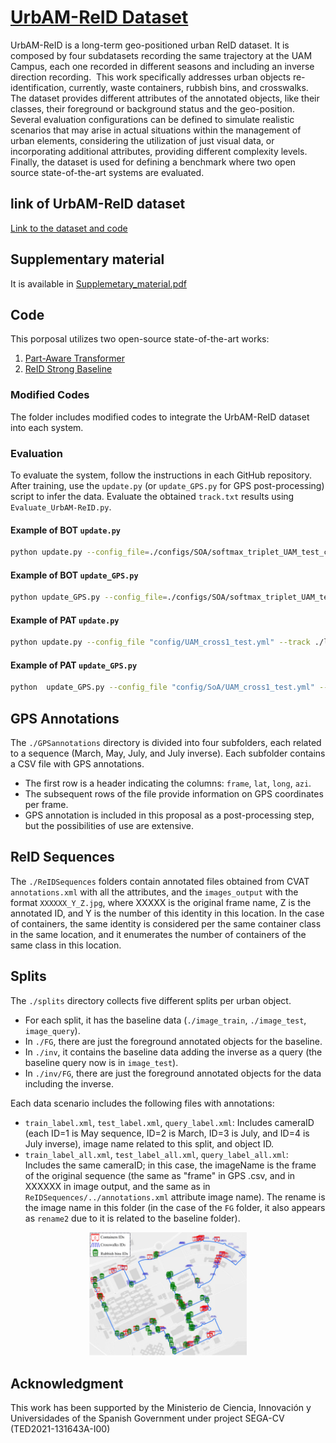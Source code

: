 # [UrbAM-ReID Dataset](https://drive.google.com/drive/folders/1yvZY_EKlkSvUy-By5KvSUB5nUxXamM1D?usp=sharing)


UrbAM-ReID is a long-term geo-positioned urban ReID dataset. It is composed by four subdatasets recording the same trajectory at the UAM Campus, each one recorded in different seasons and including an inverse direction recording.  This work specifically addresses urban objects re-identification, currently, waste containers, rubbish bins, and crosswalks. The dataset provides different attributes of the annotated objects, like their classes, their foreground or background status and the geo-position. Several evaluation configurations can be defined to simulate realistic scenarios that may arise in actual situations within the management of urban elements, considering the utilization of just visual data, or incorporating additional attributes, providing different complexity levels. Finally, the dataset is used for defining a benchmark where two open source state-of-the-art systems are evaluated.

## link of UrbAM-ReID dataset
 [Link to the dataset and code](https://drive.google.com/drive/folders/1yvZY_EKlkSvUy-By5KvSUB5nUxXamM1D?usp=sharing)
## Supplementary material
 It is available in [Supplemetary_material.pdf](./Supplementary_material.pdf)
## Code

This porposal utilizes two open-source state-of-the-art works:

1. [Part-Aware Transformer](https://github.com/liyuke65535/Part-Aware-Transformer)
2. [ReID Strong Baseline](https://github.com/michuanhaohao/reid-strong-baseline)

### Modified Codes
The folder includes modified codes to integrate the UrbAM-ReID dataset into each system.

### Evaluation
To evaluate the system, follow the instructions in each GitHub repository. After training, use the `update.py` (or `update_GPS.py` for GPS post-processing) script to infer the data. Evaluate the obtained `track.txt` results using `Evaluate_UrbAM-ReID.py`.

#### Example of BOT `update.py`
```bash
python update.py --config_file=./configs/SOA/softmax_triplet_UAM_test_cross1.yml --track=./checkpoints/crosswalk/crosswalk13new/track2_model1UAM_tradicional.txt MODEL.DEVICE_ID "('0')" DATASETS.NAMES "('UAM_test')" TEST.NECK_FEAT "('after')" TEST.FEAT_NORM "('yes')" MODEL.PRETRAIN_CHOICE "('self')" TEST.RE_RANKING "('yes')" TEST.WEIGHT "('./checkpoints/crosswalk/crosswalk13new/resnet50_model_100.pth')"
```
#### Example of BOT `update_GPS.py`
```bash
python update_GPS.py --config_file=./configs/SOA/softmax_triplet_UAM_test_cross1.yml --track=./checkpoints/crosswalk/crosswalk13new/track2_model1UAM_tradicionalGPS.txt --xml_dir_gallery=test_label_all.xml --xml_dir_query=query_label_all.xml MODEL.DEVICE_ID "('0')" DATASETS.NAMES "('UAM_test')" TEST.NECK_FEAT "('after')" TEST.FEAT_NORM "('yes')" MODEL.PRETRAIN_CHOICE "('self')" TEST.RE_RANKING "('yes')" TEST.WEIGHT "('./checkpoints/crosswalk/crosswalk13new/resnet50_model_100.pth')"
```
#### Example of PAT `update.py`
```bash
python update.py --config_file "config/UAM_cross1_test.yml" --track ./logs/UAM/UAM_cross1/track2_model1UAM_tradicional

```
#### Example of PAT `update_GPS.py`
```bash
python  update_GPS.py --config_file "config/SoA/UAM_cross1_test.yml" --track ./logs/UAM/UAM_cross1/track2_model1UAM_tradicionalGPS --xml_dir_gallery test_label_all.xml --xml_dir_query query_label_all.xml
```
## GPS Annotations

The `./GPSannotations` directory is divided into four subfolders, each related to a sequence (March, May, July, and July inverse). Each subfolder contains a CSV file with GPS annotations.

- The first row is a header indicating the columns: `frame`, `lat`, `long`, `azi`.
- The subsequent rows of the file provide information on GPS coordinates per frame.
- GPS annotation is included in this proposal as a post-processing step, but the possibilities of use are extensive.

## ReID Sequences

The `./ReIDSequences` folders contain annotated files obtained from CVAT `annotations.xml` with all the attributes, and the `images_output` with the format `XXXXXX_Y_Z.jpg`, where XXXXX is the original frame name, Z is the annotated ID, and Y is the number of this identity in this location. In the case of containers, the same identity is considered per the same container class in the same location, and it enumerates the number of containers of the same class in this location.

## Splits

The `./splits` directory collects five different splits per urban object.

- For each split, it has the baseline data (`./image_train`, `./image_test`, `image_query`).
- In `./FG`, there are just the foreground annotated objects for the baseline.
- In `./inv`, it contains the baseline data adding the inverse as a query (the baseline query now is in `image_test`).
- In `./inv/FG`, there are just the foreground annotated objects for the data including the inverse.

Each data scenario includes the following files with annotations:

- `train_label.xml`, `test_label.xml`, `query_label.xml`: Includes cameraID (each ID=1 is May sequence, ID=2 is March, ID=3 is July, and ID=4 is July inverse), image name related to this split, and object ID.
- `train_label_all.xml`, `test_label_all.xml`, `query_label_all.xml`: Includes the same cameraID; in this case, the imageName is the frame of the original sequence (the same as "frame" in GPS .csv, and in XXXXXX in image output, and the same as in `ReIDSequences/../annotations.xml` attribute image name). The rename is the image name in this folder (in the case of the `FG` folder, it also appears as `rename2` due to it is related to the baseline folder).


<p align="center">
  <img src=./mapa.png width=50% height=50%>
 
## Acknowledgment

This work has been supported by the Ministerio de Ciencia, Innovación y Universidades of the Spanish Government under project SEGA-CV (TED2021-131643A-I00)
